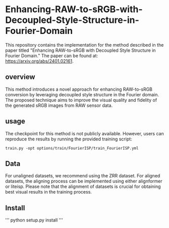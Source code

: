 # Enhancing-RAW-to-sRGB-with-Decoupled-Style-Structure-in-Fourier-Domain
This repository contains the implementation for the method described in the paper titled "Enhancing RAW-to-sRGB with Decoupled Style Structure in Fourier Domain." The paper can be found at: https://arxiv.org/abs/2401.02161.

## overview
This method introduces a novel approach for enhancing RAW-to-sRGB conversion by leveraging decoupled style structure in the Fourier domain. The proposed technique aims to improve the visual quality and fidelity of the generated sRGB images from RAW sensor data.

## usage
The checkpoint for this method is not publicly available. However, users can reproduce the results by running the provided training script:
```
train.py -opt options/train/FourierISP/train_FourierISP.yml
```
## Data
For unaligned datasets, we recommend using the ZRR dataset. For aligned datasets, the aligning process can be implemented using either alignformer or liteisp.
Please note that the alignment of datasets is crucial for obtaining best visual results in the training process.

## Install
'''
python setup.py install
'''
